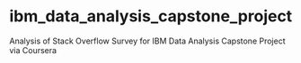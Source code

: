 # ibm_data_analysis_capstone_project
Analysis of Stack Overflow Survey for IBM Data Analysis Capstone Project via Coursera
